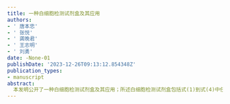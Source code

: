 ```yaml
---
title: 一种白细胞检测试剂盒及其应用
authors:
- ' 唐本忠'
- ' 张悦'
- ' 龚晚君'
- ' 王志明'
- ' 刘勇'
date: -None-01
publishDate: '2023-12-26T09:13:12.854348Z'
publication_types:
- manuscript
abstract: 
  本发明公开了一种白细胞检测试剂盒及其应用；所述白细胞检测试剂盒包括式(1)到式(4)中任意一种结构的AIE荧光染料。本发明将血液样品和红细胞溶解剂混合后,加入AIE荧光染料溶液；检测所得混合物的散射光特性和荧光特性；根据散射光特性和荧光特性对白细胞进行分类和计数。本发明利用具有聚集诱导发光特性的AIE荧光染料作为白细胞分类试剂,AIE荧光染料特异性结合白细胞的核酸后,通过流式细胞仪检测,可以对白细胞进行准确的分类统计；而且AIE荧光染料检测灵敏性高,光稳定性好,可降低单次使用剂量,不易发生荧光猝灭现象。
---
```

